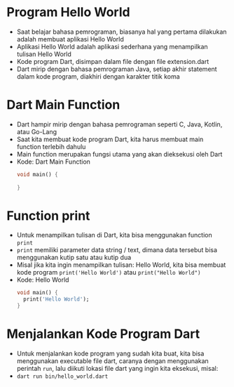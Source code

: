 # Program Hello World
* Saat belajar bahasa pemrograman, biasanya hal yang pertama dilakukan adalah membuat aplikasi Hello World
* Aplikasi Hello World adalah aplikasi sederhana yang menampilkan tulisan Hello World
* Kode program Dart, disimpan dalam file dengan file extension.dart
* Dart mirip dengan bahasa pemrograman Java, setiap akhir statement dalam kode program, diakhiri dengan karakter titik koma

# Dart Main Function
* Dart hampir mirip dengan bahasa pemrograman seperti C, Java, Kotlin, atau Go-Lang
* Saat kita membuat kode program Dart, kita harus membuat main function terlebih dahulu
* Main function merupakan fungsi utama yang akan dieksekusi oleh Dart
* Kode: Dart Main Function
  ```dart
  void main() {
    
  }
  ```

# Function print
* Untuk menampilkan tulisan di Dart, kita bisa menggunakan function ``` print ```
* ``` print ``` memiliki parameter data string / text, dimana data tersebut bisa menggunakan kutip satu atau kutip dua
* Misal jika kita ingin menampilkan tulisan: Hello World, kita bisa membuat kode program ``` print('Hello World') ``` atau ``` print("Hello World") ```
* Kode: Hello World
  ```dart
  void main() {
    print('Hello World');
  }
  ```

# Menjalankan Kode Program Dart
* Untuk menjalankan kode program yang sudah kita buat, kita bisa menggunakan executable file dart, caranya dengan menggunakan perintah ``` run ```, lalu diikuti lokasi file dart yang ingin kita eksekusi, misal:
* ``` dart run bin/hello_world.dart ```
